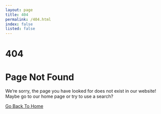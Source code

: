 ```yaml
---
layout: page
title: 404
permalink: /404.html
index: false
listed: false
---
```

<div class="container-xxl py-5 wow fadeInUp" data-wow-delay="0.1s">
        <div class="container text-center">
            <div class="row justify-content-center">
                <div class="col-lg-6">
                    <i class="bi bi-exclamation-triangle display-1 text-primary"></i>
                    <h1 class="display-1">404</h1>
                    <h1 class="mb-4">Page Not Found</h1>
                    <p class="mb-4">We’re sorry, the page you have looked for does not exist in our website! Maybe go to our home page or try to use a search?</p>
                    <a class="btn btn-primary rounded-pill py-3 px-5" href="/">Go Back To Home</a>
                </div>
            </div>
        </div>
    </div>